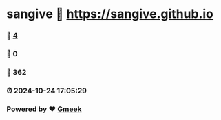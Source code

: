 # sangive :link: https://sangive.github.io 
### :page_facing_up: [4](https://sangive.github.io/tag.html) 
### :speech_balloon: 0 
### :hibiscus: 362 
### :alarm_clock: 2024-10-24 17:05:29 
### Powered by :heart: [Gmeek](https://github.com/Meekdai/Gmeek)
